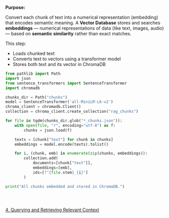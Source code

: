 **Purpose:**

Convert each chunk of text into a numerical representation (embedding) that encodes semantic meaning.
A **Vector Database** stores and searches **embeddings** — numerical representations of data (like text, images, audio) — based on **semantic similarity** rather than exact matches.

This step:

- Loads chunked text
- Converts text to vectors using a transformer model
- Stores both text and its vector in ChromaDB


```python
from pathlib import Path
import json
from sentence_transformers import SentenceTransformer
import chromadb

chunks_dir = Path("chunks")
model = SentenceTransformer('all-MiniLM-L6-v2')
chroma_client = chromadb.Client()
collection = chroma_client.create_collection("rag_chunks")

for file in tqdm(chunks_dir.glob("*_chunks.json")):
    with open(file, "r", encoding="utf-8") as f:
        chunks = json.load(f)

    texts = [chunk["text"] for chunk in chunks]
    embeddings = model.encode(texts).tolist()

    for i, (chunk, emb) in enumerate(zip(chunks, embeddings)):
        collection.add(
            documents=[chunk["text"]],
            embeddings=[emb],
            ids=[f"{file.stem}_{i}"]
        )

print("All chunks embedded and stored in ChromaDB.")


    
```

[4. Querying and Retrieving Relevant Context](<4. Querying and Retrieving Relevant Context.md>)